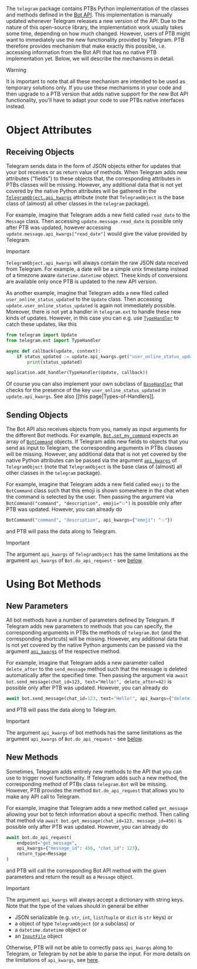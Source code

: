 The `telegram` package contains PTBs Python implementation of the classes and methods defined in the [Bot API](https://core.telegram.org/bots/api).
This implementation is manually updated whenever Telegram releases a new version of the API.
Due to the nature of this open-source library, the implementation work usually takes some time, depending on how much changed.
However, users of PTB might want to immediately use the new functionality provided by Telegram.
PTB therefore provides mechanism that make exactly this possible, i.e. accessing information from the Bot API that has no native PTB implementation yet.
Below, we will describe the mechanisms in detail.

> [!Warning]
> It is important to note that all these mechanism are intended to be used as temporary solutions only. 
> If you use these mechanisms in your code and then upgrade to a PTB version that adds native support for the new Bot API functionality, you'll have to adapt your code to use PTBs native interfaces instead.

# Object Attributes

## Receiving Objects

Telegram sends data in the form of JSON objects either for updates that your bot receives or as return value of methods.
When Telegram adds new attributes ("fields") to these objects that, the corresponding attributes in PTBs classes will be missing.
However, any additional data that is not yet covered by the native Python attributes will be gathered in the [`TelegramObject.api_kwargs`](https://docs.python-telegram-bot.org/en/stable/telegram.telegramobject.html#telegram.TelegramObject.api_kwargs) attribute (note that `TelegramObject` is the base class of (almost) all other classes in the `telegram` package).

For example, imagine that Telegram adds a new field called `read_date` to the `Message` class. Then accessing `update.message.read_date` is possible only after PTB was updated, however accessing `update.message.api_kwargs["read_date"]` would give the value provided by Telegram.

> [!Important]
> `TelegramObject.api_kwargs` will always contain the raw JSON data received from Telegram. For example, a date will be a simple unix timestamp instead of a timezone aware `datetime.datetime` object. These kinds of conversions are available only once PTB is updated to the new API version.

As another example, imagine that Telegram adds a new filed called `user_online_status_updated` to the `Update` class. Then accessing `update.user_online_status_updated` is again not immediately possible. Moreover, there is not yet a handler in `telegram.ext` to handle these new kinds of updates. However, in this case you can e.g. use [`TypeHandler`](https://docs.python-telegram-bot.org/en/stable/telegram.ext.typehandler.html) to catch these updates, like this

```python
from telegram import Update
from telegram.ext import TypeHandler

async def callback(update, context):
    if status_updated := update.api_kwargs.get("user_online_status_updated"):
        print(status_updated)

application.add_handler(TypeHandler(Update, callback))
```

Of course you can also implement your own subclass of [`BaseHandler`](https://docs.python-telegram-bot.org/en/stable/telegram.ext.basehandler.html) that checks for the presence of the key `user_online_status_updated` in `update.api_kwargs`. See also [[this page|Types-of-Handlers]].

## Sending Objects

The Bot API also receives objects from you, namely as input arguments for the different Bot methods. For example, [`Bot.set_my_command`](https://docs.python-telegram-bot.org/en/stable/telegram.bot.html#telegram.Bot.set_my_commands) expects an array of [`BotCommand`](https://docs.python-telegram-bot.org/en/stable/telegram.botcommand.html#telegram.BotCommand) objects.
If Telegram adds new fields to objects that you send as input to Telegram, the corresponding arguments in PTBs classes will be missing.
However, any additional data that is not yet covered by the native Python attributes can be passed via the argument [`api_kwargs`](https://docs.python-telegram-bot.org/en/stable/telegram.telegramobject.html#telegram.TelegramObject.params.api_kwargs) of `TelegramObject` (note that `TelegramObject` is the base class of (almost) all other classes in the `telegram` package).

For example, imagine that Telegram adds a new field called `emoji` to the `BotCommand` class such that this emoji is shown somewhere in the chat when the command is selected by the user. Then passing the argument via `BotCommand("command", "description", emoji="💥")` is possible only after PTB was updated. However, you can already do

```python
BotCommand("command", "description", api_kwargs={"emoji": "💥"})
```

and PTB will pass the data along to Telegram.

> [!Important]
> The argument `api_kwargs` of `TelegramObject` has the same limitations as the argument `api_kwargs` of `Bot.do_api_request` - see [below](#new-methods).

# Using Bot Methods

## New Parameters

All bot methods have a number of parameters defined by Telegram.
If Telegram adds new parameters to methods that you can specify, the corresponding arguments in PTBs the methods of `telegram.Bot` (and the corresponding shortcuts) will be missing.
However, any additional data that is not yet covered by the native Python arguments can be passed via the argument [`api_kwargs`](https://docs.python-telegram-bot.org/en/stable/telegram.bot.html#telegram.Bot.send_message.params.api_kwargs) of the respective method.

For example, imagine that Telegram adds a new parameter called `delete_after` to the `send_message` method such that the message is deleted automatically after the specified time. Then passing the argument via `await bot.send_message(chat_id=123, text="Hello!", delete_after=42)` is possible only after PTB was updated. However, you can already do

```python
await bot.send_message(chat_id=123, text="Hello!", api_kwargs={"delete_after": 42})
```

and PTB will pass the data along to Telegram.

> [!Important]
> The argument `api_kwargs` of bot methods has the same limitations as the argument `api_kwargs` of `Bot.do_api_request` - see [below](#new-methods).

## New Methods

Sometimes, Telegram adds entirely new methods to the API that you can use to trigger novel functionality.
If Telegram adds such a new method, the corresponding method of PTBs class `telegram.Bot` will be missing.
However, PTB provides the method `Bot.do_api_request` that allows you to make any API call to Telegram.

For example, imagine that Telegram adds a new method called `get_message` allowing your bot to fetch information about a specific method. Then calling that method via `await bot.get_message(chat_id=123, message_id=456)` is possible only after PTB was updated. However, you can already do

```python
await bot.do_api_request(
    endpoint="get_message",
    api_kwargs={"message_id": 456, "chat_id": 123},
    return_type=Message
)
```

and PTB will call the corresponding Bot API method with the given parameters and return the result as a `Message` object.

> [!Important]
> The argument `api_kwargs` will always accept a dictionary with string keys. Note that the type of the values should in general be either 
>
> * JSON serializable (e.g. `str`, `int`, `list`/`tuple` or `dict` is `str` keys) or
> * a object of type `TelegramObject` (or a subclass) or
> * a `datetime.datetime` object or
> * an [`InputFile`](https://docs.python-telegram-bot.org/en/stable/telegram.inputfile.html) object
> 
> Otherwise, PTB will not be able to correctly pass `api_kwargs` along to Telegram, or Telegram by not be able to parse the input.
> For more details on the limitations of `api_kwargs`, see [here](https://docs.python-telegram-bot.org/en/stable/telegram.bot.html#telegram.Bot.do_api_request).